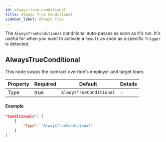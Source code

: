 ```yaml
---
id: always-true-conditional
title: Always True Conditional
sidebar_label: Always True
---
```


The `AlwaysTrueConditional` conditional auto-passes as soon as it's run. It's useful for when you want to activate a `Result` as soon as a specific `Trigger` is detected.

## AlwaysTrueConditional

This node swaps the contract override's employer and target team.

| Property | Required | Default                 | Details |
| -------- | -------- | ----------------------- | ------- |
| Type     | true     | `AlwaysTrueConditional` | -       |

#### Example

```json
"Conditionals": [
    {
        "Type": "AlwaysTrueConditional"
    }
]
```
